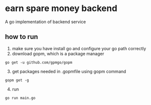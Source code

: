 # earn spare money backend
A go implementation of backend service


## how to run
1. make sure you have install go and configure your go path correctly
2. download gopm, which is a package manager
```
go get -u github.com/gpmgo/gopm
```
3. get packages needed in .gopmfile using gopm command 
```
gopm get -g
```
4. run
```
go run main.go
```